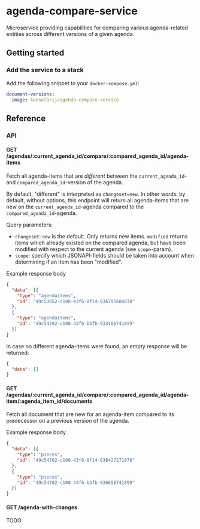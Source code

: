 # agenda-compare-service

Microservice providing capabilities for comparing various agenda-related entities across different versions of a given agenda.

## Getting started
### Add the service to a stack
Add the following snippet to your `docker-compose.yml`:

```yml
document-versions:
  image: kanselarij/agenda-compare-service
```

## Reference
### API
#### GET /agendas/:current_agenda_id/compare/:compared_agenda_id/agenda-items
Fetch all agenda-items that are *different* between the `current_agenda_id`- and `compared_agenda_id`-version of the agenda.

By default, "different" is interpreted as `changeset=new`. In other words: by default, without options, this endpoint will return all agenda-items that are new on the `current_agenda_id`-agenda compared to the `compared_agenda_id`-agenda.

Query parameters:
- `changeset`: `new` is the default. Only returns new items. `modified` returns items which already existed on the compared agenda, but have been modified with respect to the current agenda (see `scope`-param).
- `scope`: specify which JSONAPI-fields should be taken into account when determining if an item has been "modified".

Example response body

```json
{
  "data": [{
    "type": "agendaitems",
    "id": "49c53852-c108-43f6-8f14-936795684878"
  },
  {
    "type": "agendaitems",
    "id": "49c54702-c108-43f6-bbfb-933486741899"
  }]
}
```

In case no different agenda-items were found, an empty response will be returned:

```json
{
  "data": []
}
```

#### GET /agendas/:current_agenda_id/compare/:compared_agenda_id/agenda-item/:agenda_item_id/documents
Fetch all document that are new for an agenda-item compared to its predecessor on a previous version of the agenda.

Example response body

```json
{
  "data": [{
    "type": "pieces",
    "id": "49c54702-c108-43f6-8f14-936427271878"
  },
  {
    "type": "pieces",
    "id": "49c54702-c108-43f6-bbfb-936658741899"
  }]
}
```

#### GET /agenda-with-changes
TODO